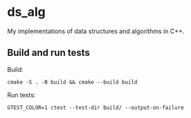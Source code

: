 # ds_alg

My implementations of data structures and algorithms in C++.

## Build and run tests

Build:
```console
cmake -S . -B build && cmake --build build 
```

Run tests:
```console
GTEST_COLOR=1 ctest --test-dir build/ --output-on-failure
```